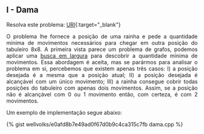 <div id="dama">

</div>

## I - Dama

Resolva este problema:
[URI][uri-1087]{:target="_blank"}

<p align="justify">
O problema lhe fornece a posição de uma rainha e pede a quantidade mínima de movimentos necessários para chegar em outra posição do tabuleiro 8x8. A primeira vista parece um problema de grafos, podemos aplicar uma <a href="http://www.geeksforgeeks.org/breadth-first-traversal-for-a-graph">busca em largura</a> para descobrir a quantidade mínima de movimentos. Essa abordagem é aceita, mas se parármos para analisar o problema em si, percebemos que existem apenas três casos: I) a posição desejada é a mesma que a posição atual; II) a posição desejada é alcançável com um único movimento; III) a rainha consegue cobrir todas posições do tabuleiro com apenas dois movimentos. Assim, se a posição não é alcançável com 0 ou 1 movimento então, com certeza, é com 2 movimentos.
</p>


Um exemplo de implementação segue abaixo:

{% gist wellvolks/e0afd8b7e49ad0f67d0b9c4ca315c7fb dama.cpp %}


[uri-1087]:		https://www.urionlinejudge.com.br/judge/pt/problems/view/1087
